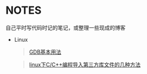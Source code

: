 # NOTES

自己平时写代码时记的笔记，或整理一些现成的博客

* Linux
    > [GDB基本用法](https://github.com/leitmily/Notes/blob/master/Linux/GDB/gdb.md "GDB基本用法")

    > [linux下C/C++编程导入第三方库文件的几种方法](https://github.com/leitmily/Notes/blob/master/Linux/ENV/inc.md "linux下C/C++编程导入第三方库文件的几种方法")